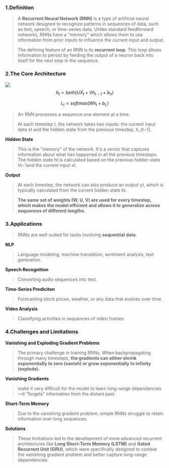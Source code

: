 ### 1.Definition

>A **Recurrent Neural Network (RNN)** is a type of artificial neural network designed to recognize patterns in sequences of data, such as text, speech, or time-series data. Unlike standard feedforward networks, RNNs have a "memory" which allows them to use information from prior inputs to influence the current input and output.
>
>The defining feature of an RNN is its **recurrent loop**. This loop allows information to persist by feeding the output of a neuron back into itself for the next step in the sequence.

### 2.The Core Architecture

![](RNN.png)
$$h_t=tanh(UX_t+Vh_{t-1}+b_h)$$

$$L_t=softmax(Wh_t+b_L)$$

>An RNN processes a sequence one element at a time. 
>
>At each timestep t, the network takes two inputs: the current input data xt​ and the hidden state from the previous timestep, h_{t−1}​.

**Hidden State**

>This is the "memory" of the network. It's a vector that captures information about what has happened in all the previous timesteps. The hidden state ht​ is calculated based on the previous hidden state ht−1​ and the current input xt​.

**Output**

>At each timestep, the network can also produce an output yt​, which is typically calculated from the current hidden state ht​.

>**The same set of weights (W, U, V) are used for every timestep, which makes the model efficient and allows it to generalize across sequences of different lengths.**



### 3.Applications

>RNNs are well-suited for tasks involving **sequential** **data**.

**NLP**

>Language modeling, machine translation, sentiment analysis, text generation.

**Speech Recognition**

>Converting audio sequences into text.

**Time-Series Prediciton**

>Forecasting stock prices, weather, or any data that evolves over time.

**Video Analysis**

>Classifying activities in sequences of video frames.


### 4.Challenges and Limitations

**Vanishing and Exploding Gradient Problems**

>The primary challenge in training RNNs. When backpropagating through many timesteps, **the gradients can either shrink exponentially to zero (vanish) or grow exponentially to infinity (explode).**

**Vanishing Gradients**

>make it very difficult for the model to learn long-range dependencies—it "forgets" information from the distant past.

**Short-Term Memory**

>Due to the vanishing gradient problem, simple RNNs struggle to retain information over long sequences.

**Solutions**

>These limitations led to the development of more advanced recurrent architectures like **Long Short-Term Memory (LSTM)** and **Gated Recurrent Unit (GRU)**, which were specifically designed to combat the vanishing gradient problem and better capture long-range dependencies.
